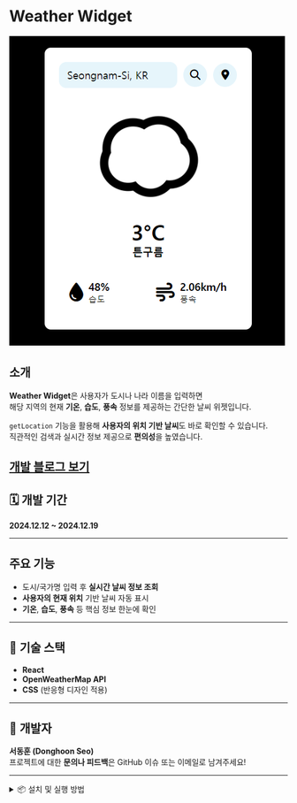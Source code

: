 # Weather Widget

![assets\capture.png](https://github.com/hoondongseo/WeatherWidget/blob/main/assets/capture.png)

## 소개

**Weather Widget**은 사용자가 도시나 나라 이름을 입력하면  
해당 지역의 현재 **기온**, **습도**, **풍속** 정보를 제공하는 간단한 날씨 위젯입니다.

`getLocation` 기능을 활용해 **사용자의 위치 기반 날씨**도 바로 확인할 수 있습니다.  
직관적인 검색과 실시간 정보 제공으로 **편의성**을 높였습니다.

**[개발 블로그 보기](https://hoondongseo.github.io/categories/weatherwidget/)**
---

## 🗓 개발 기간
**2024.12.12 ~ 2024.12.19**

---

## 주요 기능

- 도시/국가명 입력 후 **실시간 날씨 정보 조회**
- **사용자의 현재 위치** 기반 날씨 자동 표시
- **기온**, **습도**, **풍속** 등 핵심 정보 한눈에 확인

---

## 🧰 기술 스택

- **React**
- **OpenWeatherMap API**
- **CSS** (반응형 디자인 적용)

---

## 👤 개발자

**서동훈 (Donghoon Seo)**  
프로젝트에 대한 **문의나 피드백**은 GitHub 이슈 또는 이메일로 남겨주세요!

---

<details>
<summary>📦 설치 및 실행 방법</summary>

```bash
git clone https://github.com/hoondongseo/WeatherWidget.git  
cd WeatherWidget  
npm install  
npm start
